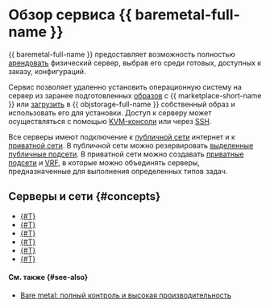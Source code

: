 # Обзор сервиса {{ baremetal-full-name }}

{{ baremetal-full-name }} предоставляет возможность полностью [арендовать](../operations/servers/server-lease.md) физический сервер, выбрав его среди готовых, доступных к заказу, конфигураций.

Сервис позволяет удаленно установить операционную систему на сервер из заранее подготовленных [образов](./images.md) c {{ marketplace-short-name }} или [загрузить](../operations/image-upload.md) в {{ objstorage-full-name }} собственный образ и использовать его для установки. Доступ к серверу может осуществляться с помощью [KVM-консоли](../operations/servers/server-kvm.md) или через [SSH](../../glossary/ssh-keygen.md).

Все серверы имеют подключение к [публичной сети](./network.md#public-network) интернет и к [приватной сети](./network.md#private-network). В публичной сети можно резервировать [выделенные публичные подсети](./network.md#public-subnet). В приватной сети можно создавать [приватные подсети](./network.md#private-subnet) и [VRF](./network.md#vrf-segment), в которые можно объединять серверы, предназначенные для выполнения определенных типов задач.

## Серверы и сети {#concepts}

* [{#T}](./servers.md)
* [{#T}](./server-configurations.md)
* [{#T}](./smart-disk-analysis.md)
* [{#T}](./network.md)
* [{#T}](./dhcp.md)
* [{#T}](./network-restrictions.md)

#### См. также {#see-also}

* [Bare metal: полный контроль и высокая производительность](https://yandex.cloud/ru/blog/bare-metal-guide)